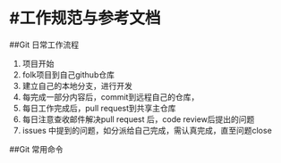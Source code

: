 #工作规范与参考文档
==================

##Git 日常工作流程

1. 项目开始
2. folk项目到自己github仓库
3. 建立自己的本地分支，进行开发
4. 每完成一部分内容后，commit到远程自己的仓库，
5. 每日工作完成后，pull request到共享主仓库
6. 每日注意查收邮件解决pull request 后，code review后提出的问题
7. issues 中提到的问题，如分派给自己完成，需认真完成，直至问题close


##Git 常用命令 

